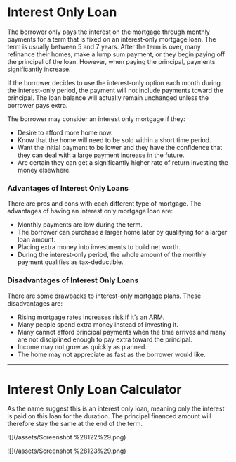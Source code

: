 # Interest Only Loan

The borrower only pays the interest on the mortgage through monthly payments for a term that is fixed on an interest-only mortgage loan. The term is usually between 5 and 7 years. After the term is over, many refinance their homes, make a lump sum payment, or they begin paying off the principal of the loan. However, when paying the principal, payments significantly increase.

If the borrower decides to use the interest-only option each month during the interest-only period, the payment will not include payments toward the principal. The loan balance will actually remain unchanged unless the borrower pays extra.

The borrower may consider an interest only mortgage if they:

* Desire to afford more home now.
* Know that the home will need to be sold within a short time period.
* Want the initial payment to be lower and they have the confidence that they can deal with a large payment increase in the future.
* Are certain they can get a significantly higher rate of return investing the money elsewhere.

### Advantages of Interest Only Loans

There are pros and cons with each different type of mortgage. The advantages of having an interest only mortgage loan are:

* Monthly payments are low during the term.
* The borrower can purchase a larger home later by qualifying for a larger loan amount.
* Placing extra money into investments to build net worth.
* During the interest-only period, the whole amount of the monthly payment qualifies as tax-deductible.

### Disadvantages of Interest Only Loans

There are some drawbacks to interest-only mortgage plans. These disadvantages are:

* Rising mortgage rates increases risk if it’s an ARM.
* Many people spend extra money instead of investing it.
* Many cannot afford principal payments when the time arrives and many are not disciplined enough to pay extra toward the principal.
* Income may not grow as quickly as planned.
* The home may not appreciate as fast as the borrower would like.

---

# Interest Only Loan Calculator

As the name suggest this is an interest only loan, meaning only the interest is paid on this loan for the duration. The principal financed amount will therefore stay the same at the end of the term.

![](/assets/Screenshot %28122%29.png)

![](/assets/Screenshot %28123%29.png)



